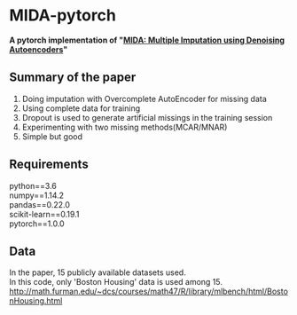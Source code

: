 # MIDA-pytorch
**A pytorch implementation of "[MIDA: Multiple Imputation using Denoising Autoencoders](https://arxiv.org/abs/1705.02737)"**

## Summary of the paper
1. Doing imputation with Overcomplete AutoEncoder for missing data
2. Using complete data for training
3. Dropout is used to generate artificial missings in the training session
4. Experimenting with two missing methods(MCAR/MNAR)
5. Simple but good

## Requirements
python==3.6   
numpy==1.14.2   
pandas==0.22.0   
scikit-learn==0.19.1   
pytorch==1.0.0   

## Data
In the paper, 15 publicly available datasets used.   
In this code, only 'Boston Housing' data is used among 15.   
http://math.furman.edu/~dcs/courses/math47/R/library/mlbench/html/BostonHousing.html
